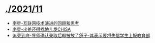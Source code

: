 # [./2021/11](./2021/11)

* [李星-互联网技术演进的回顾和思考](./李星-互联网技术演进的回顾和思考.md)
* [李星-出差还得找地儿发CHISA](./李星-出差还得找地儿发CHISA.md)
* [追究到底-导师确认录取后却被放了鸽子-其表示要将失信学生上报教育部](./追究到底-导师确认录取后却被放了鸽子-其表示要将失信学生上报教育部.md)

